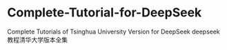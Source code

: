 # Complete-Tutorial-for-DeepSeek
Complete Tutorials of Tsinghua University Version for DeepSeek
deepseek教程清华大学版本全集
